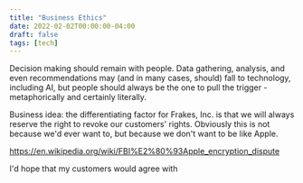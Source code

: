 ```yaml
---
title: "Business Ethics"
date: 2022-02-02T00:00:00-04:00
draft: false
tags: [tech]
---
```


Decision making should remain with people. Data gathering, analysis, and even
recommendations may (and in many cases, should) fall to technology, including
AI, but people should always be the one to pull the trigger - metaphorically
and certainly literally.

Business idea: the differentiating factor for Frakes, Inc. is that we will
always reserve the right to revoke our customers' rights. Obviously this is not
because we'd ever want to, but because we don't want to be like Apple.

https://en.wikipedia.org/wiki/FBI%E2%80%93Apple_encryption_dispute

I'd hope that my customers would agree with 